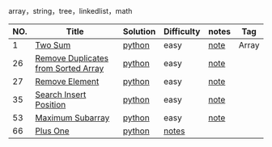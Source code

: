 array，string，tree，linkedlist，math


|NO. |Title |Solution |Difficulty|notes|Tag|
|---|---|---|---|---|---|
|1| [Two Sum](https://leetcode.com/problems/two-sum/description/)|[python](https://github.com/ZimingY/personal-learning/blob/master/leetcode/problem/1%20two%20sum/solution.py) |easy |[note](https://github.com/ZimingY/personal-learning/blob/master/leetcode/problem/1%20two%20sum/notes.md)|Array|
|26|[Remove Duplicates from Sorted Array](https://leetcode.com/problems/remove-duplicates-from-sorted-array/description/)|[python](https://github.com/ZimingY/personal-learning/blob/master/leetcode/problem/26%20Remove%20Duplicates%20from%20Sorted%20Array/solution.py)|easy|[note](https://github.com/ZimingY/personal-learning/blob/master/leetcode/problem/26%20Remove%20Duplicates%20from%20Sorted%20Array/notes.md)|
|27|[Remove Element](https://leetcode.com/problems/remove-element/description/)|[python](https://github.com/ZimingY/personal-learning/blob/master/leetcode/problem/27%20Remove%20Element/solution.py)|easy|[note](https://github.com/ZimingY/personal-learning/blob/master/leetcode/problem/27%20Remove%20Element/note.md)||
|35|[Search Insert Position](https://leetcode.com/problems/search-insert-position/)|[python](https://github.com/ZimingY/personal-learning/blob/master/leetcode/problem/35%20Search%20Insert%20Position/solution.py)|easy|[note](https://github.com/ZimingY/personal-learning/blob/master/leetcode/problem/35%20Search%20Insert%20Position/notes.md)||
|53|[Maximum Subarray](https://leetcode.com/problems/maximum-subarray/description/)|[python](https://github.com/ZimingY/personal-learning/blob/master/leetcode/problem/53%20Maximum%20Subarray/solution.py)|easy|[note](https://github.com/ZimingY/personal-learning/blob/master/leetcode/problem/53%20Maximum%20Subarray/note.md)||
|66|[Plus One](https://leetcode.com/problems/plus-one)|[python]()|[notes]()|
